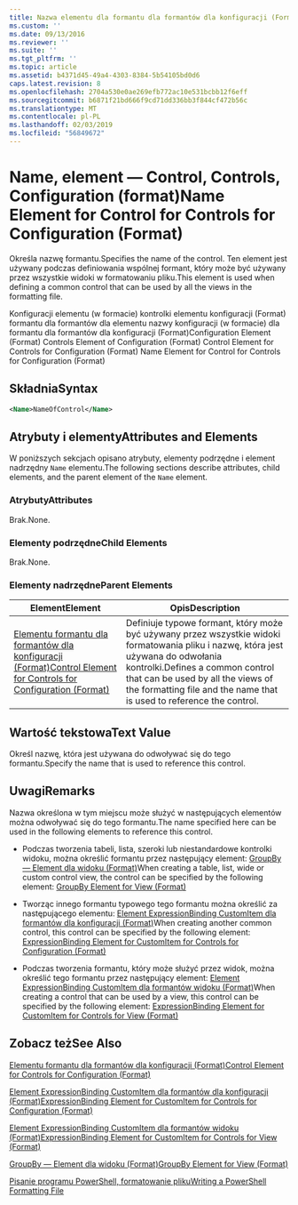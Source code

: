```yaml
---
title: Nazwa elementu dla formantu dla formantów dla konfiguracji (Format) | Dokumentacja firmy Microsoft
ms.custom: ''
ms.date: 09/13/2016
ms.reviewer: ''
ms.suite: ''
ms.tgt_pltfrm: ''
ms.topic: article
ms.assetid: b4371d45-49a4-4303-8384-5b54105bd0d6
caps.latest.revision: 8
ms.openlocfilehash: 2704a530e0ae269efb772ac10e531bcbb12f6eff
ms.sourcegitcommit: b6871f21bd666f9cd71dd336bb3f844cf472b56c
ms.translationtype: MT
ms.contentlocale: pl-PL
ms.lasthandoff: 02/03/2019
ms.locfileid: "56849672"
---
```

# <a name="name-element-for-control-for-controls-for-configuration-format"></a><span data-ttu-id="a2d1f-102">Name, element — Control, Controls, Configuration (format)</span><span class="sxs-lookup"><span data-stu-id="a2d1f-102">Name Element for Control for Controls for Configuration (Format)</span></span>

<span data-ttu-id="a2d1f-103">Określa nazwę formantu.</span><span class="sxs-lookup"><span data-stu-id="a2d1f-103">Specifies the name of the control.</span></span> <span data-ttu-id="a2d1f-104">Ten element jest używany podczas definiowania wspólnej formant, który może być używany przez wszystkie widoki w formatowaniu pliku.</span><span class="sxs-lookup"><span data-stu-id="a2d1f-104">This element is used when defining a common control that can be used by all the views in the formatting file.</span></span>

<span data-ttu-id="a2d1f-105">Konfiguracji elementu (w formacie) kontrolki elementu konfiguracji (Format) formantu dla formantów dla elementu nazwy konfiguracji (w formacie) dla formantu dla formantów dla konfiguracji (Format)</span><span class="sxs-lookup"><span data-stu-id="a2d1f-105">Configuration Element (Format) Controls Element of Configuration (Format) Control Element for Controls for Configuration (Format) Name Element for Control for Controls for Configuration (Format)</span></span>

## <a name="syntax"></a><span data-ttu-id="a2d1f-106">Składnia</span><span class="sxs-lookup"><span data-stu-id="a2d1f-106">Syntax</span></span>

```xml
<Name>NameOfControl</Name>

```

## <a name="attributes-and-elements"></a><span data-ttu-id="a2d1f-107">Atrybuty i elementy</span><span class="sxs-lookup"><span data-stu-id="a2d1f-107">Attributes and Elements</span></span>

<span data-ttu-id="a2d1f-108">W poniższych sekcjach opisano atrybuty, elementy podrzędne i element nadrzędny `Name` elementu.</span><span class="sxs-lookup"><span data-stu-id="a2d1f-108">The following sections describe attributes, child elements, and the parent element of the `Name` element.</span></span>

### <a name="attributes"></a><span data-ttu-id="a2d1f-109">Atrybuty</span><span class="sxs-lookup"><span data-stu-id="a2d1f-109">Attributes</span></span>

<span data-ttu-id="a2d1f-110">Brak.</span><span class="sxs-lookup"><span data-stu-id="a2d1f-110">None.</span></span>

### <a name="child-elements"></a><span data-ttu-id="a2d1f-111">Elementy podrzędne</span><span class="sxs-lookup"><span data-stu-id="a2d1f-111">Child Elements</span></span>

<span data-ttu-id="a2d1f-112">Brak.</span><span class="sxs-lookup"><span data-stu-id="a2d1f-112">None.</span></span>

### <a name="parent-elements"></a><span data-ttu-id="a2d1f-113">Elementy nadrzędne</span><span class="sxs-lookup"><span data-stu-id="a2d1f-113">Parent Elements</span></span>

|<span data-ttu-id="a2d1f-114">Element</span><span class="sxs-lookup"><span data-stu-id="a2d1f-114">Element</span></span>|<span data-ttu-id="a2d1f-115">Opis</span><span class="sxs-lookup"><span data-stu-id="a2d1f-115">Description</span></span>|
|-------------|-----------------|
|[<span data-ttu-id="a2d1f-116">Elementu formantu dla formantów dla konfiguracji (Format)</span><span class="sxs-lookup"><span data-stu-id="a2d1f-116">Control Element for Controls for Configuration (Format)</span></span>](./control-element-for-controls-for-configuration-format.md)|<span data-ttu-id="a2d1f-117">Definiuje typowe formant, który może być używany przez wszystkie widoki formatowania pliku i nazwę, która jest używana do odwołania kontrolki.</span><span class="sxs-lookup"><span data-stu-id="a2d1f-117">Defines a common control that can be used by all the views of the formatting file and the name that is used to reference the control.</span></span>|

## <a name="text-value"></a><span data-ttu-id="a2d1f-118">Wartość tekstowa</span><span class="sxs-lookup"><span data-stu-id="a2d1f-118">Text Value</span></span>

<span data-ttu-id="a2d1f-119">Określ nazwę, która jest używana do odwoływać się do tego formantu.</span><span class="sxs-lookup"><span data-stu-id="a2d1f-119">Specify the name that is used to reference this control.</span></span>

## <a name="remarks"></a><span data-ttu-id="a2d1f-120">Uwagi</span><span class="sxs-lookup"><span data-stu-id="a2d1f-120">Remarks</span></span>

<span data-ttu-id="a2d1f-121">Nazwa określona w tym miejscu może służyć w następujących elementów można odwoływać się do tego formantu.</span><span class="sxs-lookup"><span data-stu-id="a2d1f-121">The name specified here can be used in the following elements to reference this control.</span></span>

- <span data-ttu-id="a2d1f-122">Podczas tworzenia tabeli, lista, szeroki lub niestandardowe kontrolki widoku, można określić formantu przez następujący element: [GroupBy — Element dla widoku (Format)](./groupby-element-for-view-format.md)</span><span class="sxs-lookup"><span data-stu-id="a2d1f-122">When creating a table, list, wide or custom control view, the control can be specified by the following element: [GroupBy Element for View (Format)](./groupby-element-for-view-format.md)</span></span>

- <span data-ttu-id="a2d1f-123">Tworząc innego formantu typowego tego formantu można określić za następującego elementu: [Element ExpressionBinding CustomItem dla formantów dla konfiguracji (Format)](./expressionbinding-element-for-customitem-for-controls-for-configuration-format.md)</span><span class="sxs-lookup"><span data-stu-id="a2d1f-123">When creating another common control, this control can be specified by the following element: [ExpressionBinding Element for CustomItem for Controls for Configuration (Format)](./expressionbinding-element-for-customitem-for-controls-for-configuration-format.md)</span></span>

- <span data-ttu-id="a2d1f-124">Podczas tworzenia formantu, który może służyć przez widok, można określić tego formantu przez następujący element: [Element ExpressionBinding CustomItem dla formantów widoku (Format)](./expressionbinding-element-for-customitem-for-controls-for-view-format.md)</span><span class="sxs-lookup"><span data-stu-id="a2d1f-124">When creating a control that can be used by a view, this control can be specified by the following element: [ExpressionBinding Element for CustomItem for Controls for View (Format)](./expressionbinding-element-for-customitem-for-controls-for-view-format.md)</span></span>

## <a name="see-also"></a><span data-ttu-id="a2d1f-125">Zobacz też</span><span class="sxs-lookup"><span data-stu-id="a2d1f-125">See Also</span></span>

[<span data-ttu-id="a2d1f-126">Elementu formantu dla formantów dla konfiguracji (Format)</span><span class="sxs-lookup"><span data-stu-id="a2d1f-126">Control Element for Controls for Configuration (Format)</span></span>](./control-element-for-controls-for-configuration-format.md)

[<span data-ttu-id="a2d1f-127">Element ExpressionBinding CustomItem dla formantów dla konfiguracji (Format)</span><span class="sxs-lookup"><span data-stu-id="a2d1f-127">ExpressionBinding Element for CustomItem for Controls for Configuration (Format)</span></span>](./expressionbinding-element-for-customitem-for-controls-for-configuration-format.md)

[<span data-ttu-id="a2d1f-128">Element ExpressionBinding CustomItem dla formantów widoku (Format)</span><span class="sxs-lookup"><span data-stu-id="a2d1f-128">ExpressionBinding Element for CustomItem for Controls for View (Format)</span></span>](./expressionbinding-element-for-customitem-for-controls-for-view-format.md)

[<span data-ttu-id="a2d1f-129">GroupBy — Element dla widoku (Format)</span><span class="sxs-lookup"><span data-stu-id="a2d1f-129">GroupBy Element for View (Format)</span></span>](./groupby-element-for-view-format.md)

[<span data-ttu-id="a2d1f-130">Pisanie programu PowerShell, formatowanie pliku</span><span class="sxs-lookup"><span data-stu-id="a2d1f-130">Writing a PowerShell Formatting File</span></span>](./writing-a-powershell-formatting-file.md)
